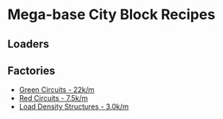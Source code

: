 # Mega-base City Block Recipes

## Loaders

## Factories
-  [Green Circuits - 22k/m](GreenCircuit/README.md)
-  [Red Circuits - 7.5k/m](RedCircuit/README.md)
-  [Load Density Structures - 3.0k/m](LDS/README.md)
